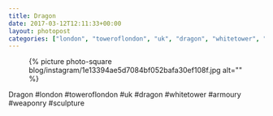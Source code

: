 ```yaml
---
title: Dragon
date: 2017-03-12T12:11:33+00:00
layout: photopost
categories: ["london", "toweroflondon", "uk", "dragon", "whitetower", "armoury", "weaponry", "sculpture", "photos", "instagram"]
---
```


<figure class="photo photo--square">
  {% picture photo-square blog/instagram/1e13394ae5d7084bf052bafa30ef108f.jpg alt="" %}
</figure>

Dragon
#london #toweroflondon #uk #dragon #whitetower #armoury #weaponry #sculpture
